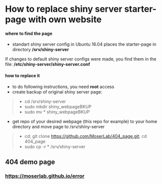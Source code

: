# How to replace shiny server starter-page with own website

#### where to find the page

- standart shiny server config in Ubuntu 16.04 places the starter-page in directory **/srv/shiny-server**

 If changes to default shiny server configs were made, you find them in the file: **/etc/shiny-server/shiny-server.conf** 
 
 #### how to replace it
 
 - to do following instructions, you need **root** access
 - create backup of original shiny server page: 
 >- cd /srv/shiny-server
 >- sudo mkdir shiny_webpageBKUP
 >- sudo mv * shiny_webpageBKUP
 
 - get repo of your desired webpage (this repo for example) to your home directory and  move page to /srv/shiny-server
  >- cd; git clone https://github.com/MoserLab/404_page.git; cd 404_page
  >- sudo cp -r * /srv/shiny-server
      

 
## **404 demo page**

### https://moserlab.github.io/error
 


